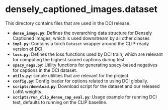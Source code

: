 # densely_captioned_images.dataset

This directory contains files that are used in the DCI release.

- **`dense_image.py`**: Defines the overarching data structure for Densely Captioned Images, which is used downstream by all other classes
- **`impl.py`**: Contains a torch `Dataset` wrapper around the CLIP-ready version of DCI
- **`loss.py`**: Defines the loss functions used by DCI train, which are relevant for computing the highest scored captions during test.
- **`spacy_negs.py`**: Utility functions for generating spacy-based negatives for captions in the DCI dataset. 
- **`utils.py`**: simple utilities that are relevant for the project.
- **`config.py`**: Config loader for options related to using DCI globally.
- **`scripts/download.py`**: Download script for the dataset and our released LoRA weights.
- **`scripts/run_clip_dense_cap_eval.py`**: Usage example for running DCI test, defaults to running on the CLIP baseline.
